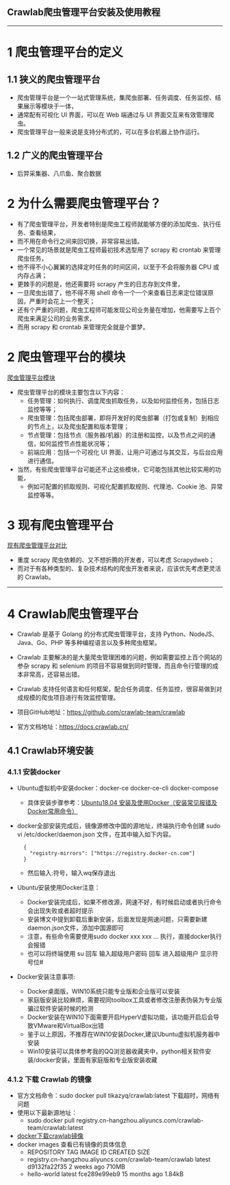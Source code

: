 ## Crawlab爬虫管理平台安装及使用教程

---

# 1 爬虫管理平台的定义
## 1.1 狭义的爬虫管理平台
- 爬虫管理平台是一个一站式管理系统，集爬虫部署、任务调度、任务监控、结果展示等模块于一体，
- 通常配有可视化 UI 界面，可以在 Web 端通过与 UI 界面交互来有效管理爬虫。
- 爬虫管理平台一般来说是支持分布式的，可以在多台机器上协作运行。

## 1.2 广义的爬虫管理平台
- 后羿采集器、八爪鱼、聚合数据

# 2 为什么需要爬虫管理平台？
- 有了爬虫管理平台，开发者特别是爬虫工程师就能够方便的添加爬虫、执行任务、查看结果，
- 而不用在命令行之间来回切换，非常容易出错。
- 一个常见的场景就是爬虫工程师最初技术选型用了 scrapy 和 crontab 来管理爬虫任务，
- 他不得不小心翼翼的选择定时任务的时间区间，以至于不会将服务器 CPU 或内存占满；
- 更棘手的问题是，他还需要将 scrapy 产生的日志存到文件里，
- 一旦爬虫出错了，他不得不用 shell 命令一个一个来查看日志来定位错误原因，严重时会花上一个整天；
- 还有个严重的问题，爬虫工程师可能发现公司业务量在增加，他需要写上百个爬虫来满足公司的业务需求，
- 而用 scrapy 和 crontab 来管理完全就是个噩梦。

# 2 爬虫管理平台的模块
[爬虫管理平台模块](099_爬虫相关图片解释/034_爬虫管理平台模块.png)
- 爬虫管理平台的模块主要包含以下内容：
    - 任务管理：如何执行、调度爬虫抓取任务，以及如何监控任务，包括日志监控等等；
    - 爬虫管理：包括爬虫部署，即将开发好的爬虫部署（打包或复制）到相应的节点上，以及爬虫配置和版本管理；
    - 节点管理：包括节点（服务器/机器）的注册和监控，以及节点之间的通信，如何监控节点性能状况等；
    - 前端应用：包括一个可视化 UI 界面，让用户可通过与其交互，与后台应用进行通信。
- 当然，有些爬虫管理平台可能还不止这些模块，它可能包括其他比较实用的功能，
    - 例如可配置的抓取规则、可视化配置抓取规则、代理池、Cookie 池、异常监控等等。
    
# 3 现有爬虫管理平台
[现有爬虫管理平台对比](099_爬虫相关图片解释/035_现有爬虫管理平台对比.png)
- 重度 scrapy 爬虫依赖的、又不想折腾的开发者，可以考虑 Scrapydweb；
- 而对于有各种类型的、复杂技术结构的爬虫开发者来说，应该优先考虑更灵活的 Crawlab。

---

# 4 Crawlab爬虫管理平台
- Crawlab 是基于 Golang 的分布式爬虫管理平台，支持 Python、NodeJS、Java、Go、PHP 等多种编程语言以及多种爬虫框架。
- Crawlab 主要解决的是大量爬虫管理困难的问题，例如需要监控上百个网站的参杂 scrapy 和 selenium 的项目不容易做到同时管理，而且命令行管理的成本非常高，还容易出错。
- Crawlab 支持任何语言和任何框架，配合任务调度、任务监控，很容易做到对成规模的爬虫项目进行有效监控管理。

- 项目GitHub地址：https://github.com/crawlab-team/crawlab
- 官方文档地址：https://docs.crawlab.cn/

## 4.1 Crawlab环境安装
### 4.1.1 安装docker
- Ubuntu虚拟机中安装docker：docker-ce docker-ce-cli docker-compose
    - 具体安装步骤参考：[Ubuntu18.04 安装及使用Docker（安装常见报错及Docker常用命令）](https://blog.csdn.net/u011318077/article/details/104733149)
- docker全部安装完成后，镜像源修改中国的源地址，终端执行命令创建 sudo vi /etc/docker/daemon.json 文件，在其中输入如下内容。
   
        {
          "registry-mirrors": ["https://registry.docker-cn.com"]
        }
 
    - 然后输入:符号，输入wq保存退出
- Ubuntu安装使用Docker注意：
    - Docker安装完成后，如果不修改源，网速不好，有时候启动或者执行命令会出现失败或者超时提示
    - 安装博文中提到卸载后重新安装，后面发现是网速问题，只需要新建daemon.json文件，添加中国源即可
    - 注意，有些命令需要使用sudo docker xxx xxx ... 执行，直接docker执行会报错
    - 也可以将终端使用 su 回车 输入超级用户密码 回车 进入超级用户 显示符号位#

- Docker安装注意事项:
    - Docker桌面版，WIN10系统只能专业版和企业版可以安装
    - 家庭版安装比较麻烦，需要视同toolbox工具或者修改注册表伪装为专业版骗过软件安装时候的检测
    - Docker安装在WIN10下面需要开启HyperV虚拟功能，该功能开启后会导致VMware和VirtualBox出错
    - 鉴于以上原因，不推荐在WIN10安装Docker,建议Ubuntu虚拟机服务器中安装
    - Win10安装可以具体参考我的QQ浏览器收藏夹中，python相关软件安装/docker安装，里面有家庭版和专业版安装收藏

### 4.1.2 下载 Crawlab 的镜像
- 官方文档命令：sudo docker pull tikazyq/crawlab:latest  下载超时，网络有问题
- 使用以下最新源地址：
    - sudo docker pull registry.cn-hangzhou.aliyuncs.com/crawlab-team/crawlab:latest
- [docker下载crawlab镜像](099_爬虫相关图片解释/036_docker下载crawlab镜像.png)
- docker images   查看已有镜像的具体信息   
    - REPOSITORY                                               TAG                 IMAGE ID            CREATED             SIZE
    - registry.cn-hangzhou.aliyuncs.com/crawlab-team/crawlab   latest              d9132fa22f35        2 weeks ago         710MB
    - hello-world                                              latest              fce289e99eb9        15 months ago       1.84kB

